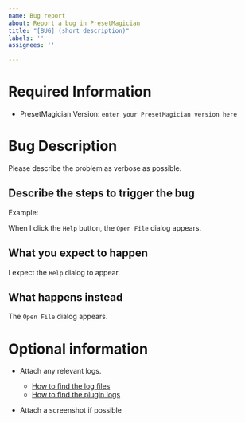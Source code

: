 ```yaml
---
name: Bug report
about: Report a bug in PresetMagician
title: "[BUG] (short description)"
labels: ''
assignees: ''

---
```


# Required Information

- PresetMagician Version: `enter your PresetMagician version here`

# Bug Description

Please describe the problem as verbose as possible.

## Describe the steps to trigger the bug

Example:

When I click the `Help` button, the `Open File` dialog appears.
  
## What you expect to happen

I expect the `Help` dialog to appear.

## What happens instead

The `Open File` dialog appears.

# Optional information

- Attach any relevant logs.
  - [How to find the log files](https://presetmagician.gitbook.io/help/v/master/manual/requesting-support#finding-the-main-log-file)
  - [How to find the plugin logs](https://presetmagician.gitbook.io/help/v/master/manual/requesting-support#plugin-specific-logs)

- Attach a screenshot if possible